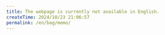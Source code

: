 ```yaml
---
title: The webpage is currently not available in English.
createTime: 2024/10/23 21:06:57
permalink: /en/bag/memo/
---
```

